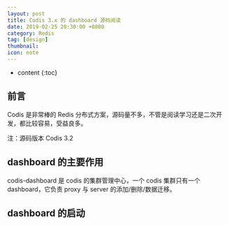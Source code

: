 ```yaml
---
layout: post
title: Codis 3.x 的 dashboard 源码阅读
date: 2019-02-25 20:30:00 +0800
category: Redis
tag: [design]
thumbnail: 
icon: note
---
```


* content
{:toc}

## 前言

Codis 是非常棒的 Redis 分布式方案，源码量不多，不管是阅读学习还是二次开发，都比较容易，受益良多。

注：源码版本 Codis 3.2

## dashboard 的主要作用

codis-dashboard 是 codis 的集群管理中心，一个 codis 集群只有一个 dashboard，它负责 proxy 与 server 的添加/删除/数据迁移。

## dashboard 的启动



